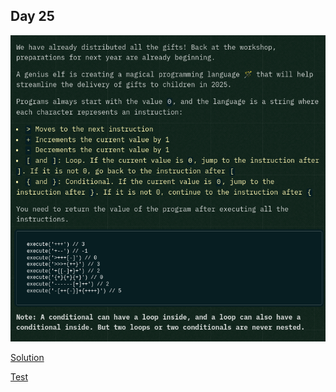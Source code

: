 ## Day 25

![instructions](./instructions.png)

[Solution](./solution.js)

[Test](../../../tests/2024/day25.test.js)
